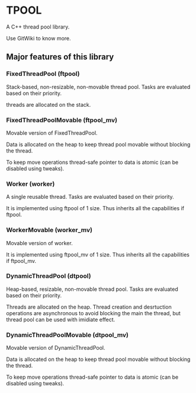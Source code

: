# TPOOL
A C++ thread pool library.

Use GitWiki to know more.

## Major features of this library

### FixedThreadPool (ftpool)
Stack-based, non-resizable, non-movable thread pool. Tasks are evaluated based on their priority.

threads are allocated on the stack.

### FixedThreadPoolMovable (ftpool_mv)
Movable version of FixedThreadPool.

Data is allocated on the heap to keep thread pool movable without blocking the thread.

To keep move operations thread-safe pointer to data is atomic (can be disabled using tweaks).

### Worker (worker)
A single reusable thread. Tasks are evaluated based on their priority.

It is implemented using ftpool of 1 size. Thus inherits all the capabilities if ftpool.

### WorkerMovable (worker_mv)
Movable version of worker.

It is implemented using ftpool_mv of 1 size. Thus inherits all the capabilities if ftpool_mv.

### DynamicThreadPool (dtpool)
Heap-based, resizable, non-movable thread pool. Tasks are evaluated based on their priority.

Threads are allocated on the heap. Thread creation and desrtuction operations are asynchronous to avoid blocking the main the thread, but thread pool can be used with imidiate effect.

### DynamicThreadPoolMovable (dtpool_mv)
Movable version of DynamicThreadPool.

Data is allocated on the heap to keep thread pool movable without blocking the thread.

To keep move operations thread-safe pointer to data is atomic (can be disabled using tweaks).
